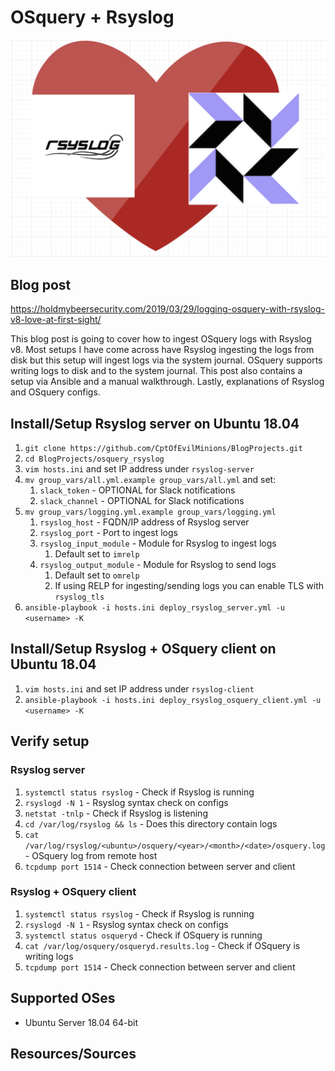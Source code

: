 # OSquery + Rsyslog

![heart](.img/heart.png)

## Blog post
https://holdmybeersecurity.com/2019/03/29/logging-osquery-with-rsyslog-v8-love-at-first-sight/

This blog post is going to cover how to ingest OSquery logs with Rsyslog v8. Most setups I have come across have Rsyslog ingesting the logs from disk but this setup will ingest logs via the system journal. OSquery supports writing logs to disk and to the system journal. This post also contains a setup via Ansible and a manual walkthrough. Lastly, explanations of Rsyslog and OSquery configs.

## Install/Setup Rsyslog server on Ubuntu 18.04
1. `git clone https://github.com/CptOfEvilMinions/BlogProjects.git`
1. `cd BlogProjects/osquery_rsyslog`
1. `vim hosts.ini` and set IP address under `rsyslog-server`
1. `mv group_vars/all.yml.example group_vars/all.yml` and set:
    1. `slack_token` - OPTIONAL for Slack notifications
    1. `slack_channel` - OPTIONAL for Slack notifications
1. `mv group_vars/logging.yml.example group_vars/logging.yml`
    1. `rsyslog_host` - FQDN/IP address of Rsyslog server
    1. `rsyslog_port` - Port to ingest logs
    1. `rsyslog_input_module` - Module for Rsyslog to ingest logs 
        1. Default set to `imrelp`
    1. `rsyslog_output_module` - Module for Rsyslog to send logs
        1. Default set to `omrelp`
        1. If using RELP for ingesting/sending logs you can enable TLS with `rsyslog_tls`
1. `ansible-playbook -i hosts.ini deploy_rsyslog_server.yml -u <username> -K`

## Install/Setup Rsyslog + OSquery client on Ubuntu 18.04
1. `vim hosts.ini` and set IP address under `rsyslog-client`
1. `ansible-playbook -i hosts.ini deploy_rsyslog_osquery_client.yml -u <username> -K`


## Verify setup
### Rsyslog server
1. `systemctl status rsyslog` - Check if Rsyslog is running
1. `rsyslogd -N 1` - Rsyslog syntax check on configs
1. `netstat -tnlp` - Check if Rsyslog is listening
1. `cd /var/log/rsyslog && ls` - Does this directory contain logs
1. `cat /var/log/rsyslog/<ubuntu>/osquery/<year>/<month>/<date>/osquery.log` - OSquery log from remote host
1. `tcpdump port 1514` - Check connection between server and client

### Rsyslog + OSquery client
1. `systemctl status rsyslog` - Check if Rsyslog is running
1. `rsyslogd -N 1` - Rsyslog syntax check on configs
1. `systemctl status osqueryd` - Check if OSquery is running
1. `cat /var/log/osquery/osqueryd.results.log` - Check if OSquery is writing logs
1. `tcpdump port 1514` - Check connection between server and client


## Supported OSes 
* Ubuntu Server 18.04 64-bit

## Resources/Sources